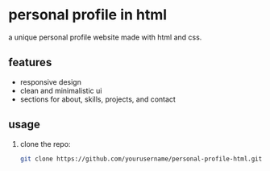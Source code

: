 # personal profile in html  
a unique personal profile website made with html and css.  

## features  
- responsive design  
- clean and minimalistic ui  
- sections for about, skills, projects, and contact  

## usage  
1. clone the repo:  
   ```bash
   git clone https://github.com/yourusername/personal-profile-html.git

